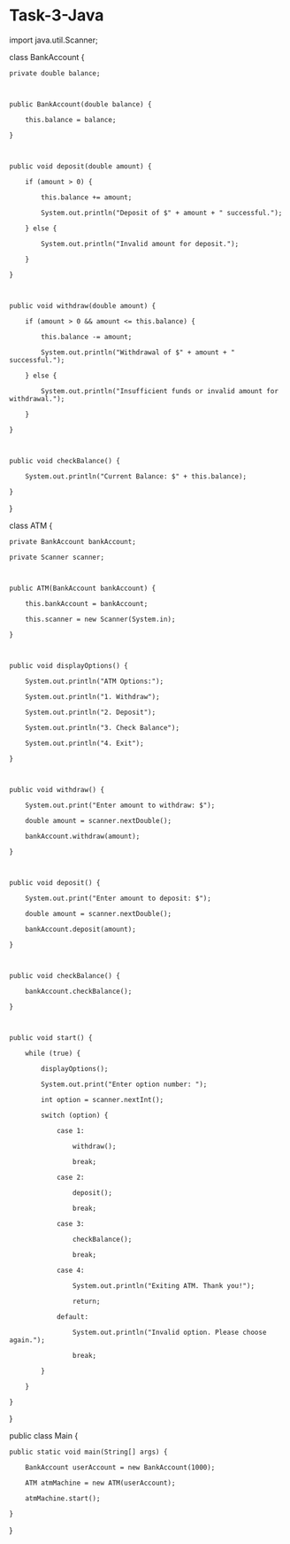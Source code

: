 # Task-3-Java
import java.util.Scanner; 

  

class BankAccount { 

    private double balance; 

  

    public BankAccount(double balance) { 

        this.balance = balance; 

    } 

  

    public void deposit(double amount) { 

        if (amount > 0) { 

            this.balance += amount; 

            System.out.println("Deposit of $" + amount + " successful."); 

        } else { 

            System.out.println("Invalid amount for deposit."); 

        } 

    } 

  

    public void withdraw(double amount) { 

        if (amount > 0 && amount <= this.balance) { 

            this.balance -= amount; 

            System.out.println("Withdrawal of $" + amount + " successful."); 

        } else { 

            System.out.println("Insufficient funds or invalid amount for withdrawal."); 

        } 

    } 

  

    public void checkBalance() { 

        System.out.println("Current Balance: $" + this.balance); 

    } 

} 

  

class ATM { 

    private BankAccount bankAccount; 

    private Scanner scanner; 

  

    public ATM(BankAccount bankAccount) { 

        this.bankAccount = bankAccount; 

        this.scanner = new Scanner(System.in); 

    } 

  

    public void displayOptions() { 

        System.out.println("ATM Options:"); 

        System.out.println("1. Withdraw"); 

        System.out.println("2. Deposit"); 

        System.out.println("3. Check Balance"); 

        System.out.println("4. Exit"); 

    } 

  

    public void withdraw() { 

        System.out.print("Enter amount to withdraw: $"); 

        double amount = scanner.nextDouble(); 

        bankAccount.withdraw(amount); 

    } 

  

    public void deposit() { 

        System.out.print("Enter amount to deposit: $"); 

        double amount = scanner.nextDouble(); 

        bankAccount.deposit(amount); 

    } 

  

    public void checkBalance() { 

        bankAccount.checkBalance(); 

    } 

  

    public void start() { 

        while (true) { 

            displayOptions(); 

            System.out.print("Enter option number: "); 

            int option = scanner.nextInt(); 

            switch (option) { 

                case 1: 

                    withdraw(); 

                    break; 

                case 2: 

                    deposit(); 

                    break; 

                case 3: 

                    checkBalance(); 

                    break; 

                case 4: 

                    System.out.println("Exiting ATM. Thank you!"); 

                    return; 

                default: 

                    System.out.println("Invalid option. Please choose again."); 

                    break; 

            } 

        } 

    } 

} 

  

public class Main { 

    public static void main(String[] args) { 

        BankAccount userAccount = new BankAccount(1000); 

        ATM atmMachine = new ATM(userAccount); 

        atmMachine.start(); 

    } 

} 

 

 

